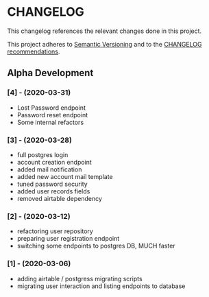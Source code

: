 CHANGELOG
=========

This changelog references the relevant changes done in this project.

This project adheres to [Semantic Versioning](http://semver.org/) 
and to the [CHANGELOG recommendations](http://keepachangelog.com/).
## Alpha Development

### [4] - (2020-03-31)
- Lost Password endpoint
- Password reset endpoint
- Some internal refactors

### [3] - (2020-03-28)
- full postgres login
- account creation endpoint
- added mail notification
- added new account mail template
- tuned password security
- added user records fields
- removed airtable dependency

### [2] - (2020-03-12)
- refactoring user repository
- preparing user registration endpoint
- switching some endpoints to postgres DB, MUCH faster

### [1] - (2020-03-06)
- adding airtable / postgress migrating scripts
- migrating user interaction and listing endpoints to database
